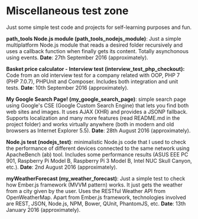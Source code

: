 Miscellaneous test zone 
======================== 

Just some simple test code and projects for self-learning purposes and fun.


**path_tools Node.js module (path_tools_nodejs_module)**: Just a simple multiplatform Node.js module that reads a desired folder recursively and uses a callback function when finally gets its content. Totally asynchonous using events.
**Date**: 27th September 2016 (approximately).


**Basket price calculator - Interview test (interview_test_php_checkout):** Code from an old interview test for a company related with OOP, PHP 7 (PHP 7.0.7), PHPUnit and Composer. Includes both integration and unit tests.
**Date**: 10th September 2016 (approximately).


**My Google Search Page! (my_google_search_page)**: simple search page using Google's CSE (Google Custom Search Engine) that lets you find both web sites and images. It uses AJAX (XHR) and provides a JSONP fallback. Supports localization and many more features (read README.md in the project folder) and works virtually anywhere (both in modern and old browsers as Internet Explorer 5.5).
**Date**: 28th August 2016 (approximately).


**Node.js test (nodejs_test)**: minimalistic Node.js code that I used to check the performance of different devices connected to the same network using ApacheBench (ab) tool. Includes some performance results (ASUS EEE PC 901, Raspberry Pi Model B, Raspberry Pi 3 Model B, Intel NUC Skull Canyon, etc.).
**Date**: 2nd August 2016 (approximately).


**myWeatherForecast (my_weather_forecast)**:  Just a simple test to check how Ember.js framework (MVVM pattern) works. It just gets the weather from a city given by the user. Uses the RESTful Weather API from OpenWeatherMap. Apart from Ember.js framework, technologies involved are REST, JSON, Node.js, NPM, Bower, QUnit, PhantomJS, etc.
**Date**: 13th January 2016 (approximately).